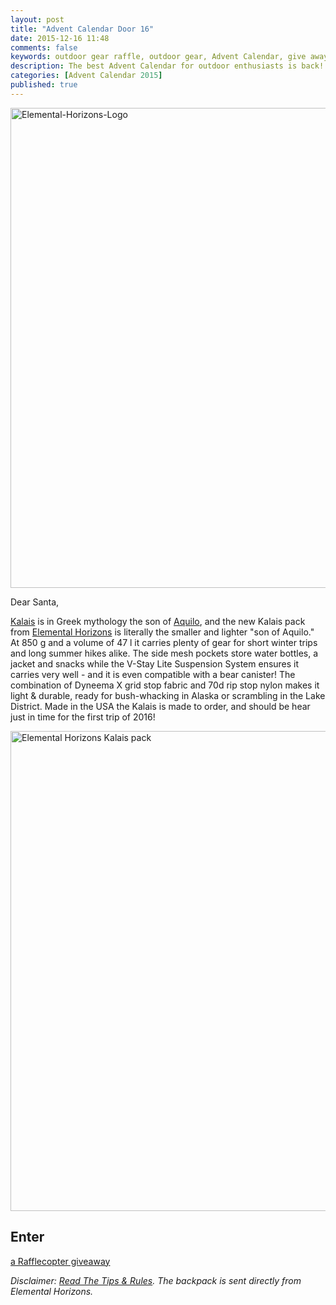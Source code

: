 ```yaml
---
layout: post
title: "Advent Calendar Door 16"
date: 2015-12-16 11:48
comments: false
keywords: outdoor gear raffle, outdoor gear, Advent Calendar, give away
description: The best Advent Calendar for outdoor enthusiasts is back! Full of sweet prizes which will enhance your adventures and make them more ultralight & fun!
categories: [Advent Calendar 2015]
published: true
---
```


<a data-flickr-embed="true"  href="https://hikinginfinland.com/2015/12/advent-calendar-door-16.html" title="Elemental-Horizons-Logo"><img src="https://farm9.staticflickr.com/8562/15950910285_792b556fb9_b.jpg" width="1024" height="768" alt="Elemental-Horizons-Logo"></a><script async src="//embedr.flickr.com/assets/client-code.js" charset="utf-8"></script>

<!-- more -->

Dear Santa,

[Kalais](http://www.elementalhorizons.com/kalais-pack/) is in Greek mythology the son of [Aquilo](http://www.elementalhorizons.com/aquilo-pack/), and the new Kalais pack from [Elemental Horizons](http://www.elementalhorizons.com) is literally the smaller and lighter "son of Aquilo." At 850 g and a volume of 47 l it carries plenty of gear for short winter trips and long summer hikes alike. The side mesh pockets store water bottles, a jacket and snacks while the V-Stay Lite Suspension System ensures it carries very well - and it is even compatible with a bear canister! The combination of Dyneema X grid stop fabric and 70d rip stop nylon makes it light & durable, ready for bush-whacking in Alaska or scrambling in the Lake District. Made in the USA the Kalais is made to order, and should be hear just in time for the first trip of 2016!

<a data-flickr-embed="true"  href="https://www.flickr.com/photos/hendrikmorkel/23147394673/in/dateposted/" title="Elemental Horizons Kalais pack"><img src="https://farm6.staticflickr.com/5657/23147394673_9ba374989a_b.jpg" width="1024" height="768" alt="Elemental Horizons Kalais pack"></a><script async src="//embedr.flickr.com/assets/client-code.js" charset="utf-8"></script>

## Enter

<a class="rcptr" href="http://www.rafflecopter.com/rafl/display/2eafd89575/" rel="nofollow" data-raflid="2eafd89575" data-theme="classic" data-template="547b1bf514e3887a6c34e3c0" id="rcwidget_sv7bzppc">a Rafflecopter giveaway</a>
<script src="https://widget-prime.rafflecopter.com/launch.js"></script>

*Disclaimer: [Read The Tips & Rules](https://hikinginfinland.com/2015/11/advent-calendar-2015-the-rules.html). The backpack is sent directly from Elemental Horizons.*